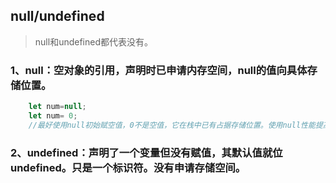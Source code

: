 ## null/undefined
> null和undefined都代表没有。

### 1、null：空对象的引用，声明时已申请内存空间，null的值向具体存储位置。
```javascript
    let num=null;      
    let num= 0;
    //最好使用null初始赋空值，0不是空值，它在栈中已有占据存储位置。使用null性能提高一点点点点。
```
### 2、undefined：声明了一个变量但没有赋值，其默认值就位undefined。只是一个标识符。没有申请存储空间。


